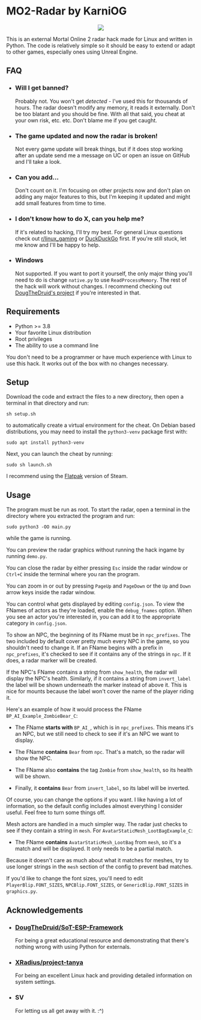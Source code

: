 # MO2-Radar by KarniOG
<p align="center">
  <img src="https://github.com/KarniOG/MO2-Radar/assets/166090320/e0227110-1555-4f46-af6e-cfc9dc06664b"/>
</p>

This is an external Mortal Online 2 radar hack made for Linux and written in
Python. The code is relatively simple so it should be easy to extend or adapt
to other games, especially ones using Unreal Engine.

## FAQ

- ### Will I get banned?
    Probably not. You won't get *detected* - I've used this for thousands of
    hours. The radar doesn't modify any memory, it reads it externally. Don't
    be too blatant and you should be fine. With all that said, you cheat at
    your own risk, etc. etc. Don't blame me if you get caught.

- ### The game updated and now the radar is broken!
    Not every game update will break things, but if it does stop working after
    an update send me a message on UC or open an issue on GitHub and I'll take a
    look.

- ### Can you add...
    Don't count on it. I'm focusing on other projects now and don't plan on
    adding any major features to this, but I'm keeping it updated and might add
    small features from time to time.

- ### I don't know how to do X, can you help me?
    If it's related to hacking, I'll try my best. For general Linux questions
    check out [r/linux_gaming](https://www.reddit.com/r/linux_gaming/comments/16xx5yv/faqs/)
    or [DuckDuckGo](https://duckduckgo.com/) first. If you're still stuck, let
    me know and I'll be happy to help.

- ### Windows
    Not supported. If you want to port it yourself, the only major thing you'll
    need to do is change `native.py` to use `ReadProcessMemory`. The rest of
    the hack will work without changes. I recommend checking out
    [DougTheDruid's project](https://github.com/DougTheDruid/SoT-ESP-Framework/)
    if you're interested in that.


## Requirements

- Python >= 3.8
- Your favorite Linux distribution
- Root privileges
- The ability to use a command line

You don't need to be a programmer or have much experience with Linux to use
this hack. It works out of the box with no changes necessary.


## Setup

Download the code and extract the files to a new directory, then open a
terminal in that directory and run:
```
sh setup.sh
```
to automatically create a virtual environment for the cheat. On Debian
based distributions, you may need to install the `python3-venv` package first
with:
```
sudo apt install python3-venv
```

Next, you can launch the cheat by running:
```
sudo sh launch.sh
```
I recommend using the [Flatpak](https://flathub.org/apps/com.valvesoftware.Steam)
version of Steam.


## Usage

The program must be run as root. To start the radar, open a terminal in the
directory where you extracted the program and run:
```
sudo python3 -OO main.py
```
while the game is running.

You can preview the radar graphics without running the hack ingame by running
`demo.py`.

You can close the radar by either pressing `Esc` inside the radar window or
`Ctrl+C` inside the terminal where you ran the program.

You can zoom in or out by pressing `PageUp` and `PageDown` or the `Up` and
`Down` arrow keys inside the radar window.

You can control what gets displayed by editing `config.json`. To view the
FNames of actors as they're loaded, enable the `debug_fnames` option. When you
see an actor you're interested in, you can add it to the appropriate category
in `config.json`.

To show an NPC, the beginning of its FName must be in `npc_prefixes`. The two
included by default cover pretty much every NPC in the game, so you shouldn't
need to change it. If an FName begins with a prefix in `npc_prefixes`, it's
checked to see if it contains any of the strings in `npc`. If it does, a radar
marker will be created.

If the NPC's FName contains a string from `show_health`, the radar will display
the NPC's health. Similarly, if it contains a string from `invert_label` the
label will be shown underneath the marker instead of above it. This is nice for
mounts because the label won't cover the name of the player riding it.

Here's an example of how it would process the FName
`BP_AI_Example_ZombieBear_C`:
- The FName **starts with** `BP_AI_`, which is in `npc_prefixes`. This means
    it's an NPC, but we still need to check to see if it's an NPC we want to
    display.

- The FName **contains** `Bear` from `npc`. That's a match, so the radar will
    show the NPC.

- The FName also **contains** the tag `Zombie` from `show_health`, so its
    health will be shown.

- Finally, it **contains** `Bear` from `invert_label`, so its label will be
    inverted.

Of course, you can change the options if you want. I like having a lot of
information, so the default config includes almost everything I consider
useful. Feel free to turn some things off.

Mesh actors are handled in a much simpler way. The radar just checks to see
if they contain a string in `mesh`. For `AvatarStaticMesh_LootBagExample_C`:

- The FName **contains** `AvatarStaticMesh_LootBag` from `mesh`, so it's a
    match and will be displayed. It only needs to be a partial match.

Because it doesn't care as much about what it matches for meshes, try to use
longer strings in the `mesh` section of the config to prevent bad matches.

If you'd like to change the font sizes, you'll need to edit
`PlayerBlip.FONT_SIZES`, `NPCBlip.FONT_SIZES`, or `GenericBlip.FONT_SIZES` in
`graphics.py`.


## Acknowledgements

- ### [DougTheDruid/SoT-ESP-Framework](https://github.com/DougTheDruid/SoT-ESP-Framework/)
    For being a great educational resource and demonstrating that there's
    nothing wrong with using Python for externals.

- ### [XRadius/project-tanya](https://github.com/XRadius/project-tanya/)
    For being an excellent Linux hack and providing detailed information on
    system settings.

- ### SV
    For letting us all get away with it. :^)
